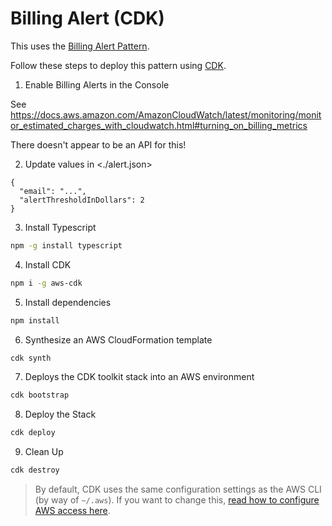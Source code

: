 # Billing Alert (CDK)

This uses the [Billing Alert Pattern](https://www.jeremydaly.com/billing-alert-pattern/).

Follow these steps to deploy this pattern using [CDK](https://aws.amazon.com/cdk/).

1. Enable Billing Alerts in the Console

See <https://docs.aws.amazon.com/AmazonCloudWatch/latest/monitoring/monitor_estimated_charges_with_cloudwatch.html#turning_on_billing_metrics>

There doesn't appear to be an API for this!

2. Update values in <./alert.json>

```
{
  "email": "...",
  "alertThresholdInDollars": 2
}
```

3. Install Typescript

```bash
npm -g install typescript
```

4. Install CDK

```bash
npm i -g aws-cdk
```

5. Install dependencies

```bash
npm install
```

6. Synthesize an AWS CloudFormation template

```bash
cdk synth
```

7. Deploys the CDK toolkit stack into an AWS environment

```bash
cdk bootstrap
```

8. Deploy the Stack

```bash
cdk deploy
```

9. Clean Up

```bash
cdk destroy
```

> By default, CDK uses the same configuration settings as the AWS CLI (by way of `~/.aws`). If you want to
> change this, [read how to configure AWS access here](https://docs.aws.amazon.com/cdk/latest/guide/getting_started.html).
